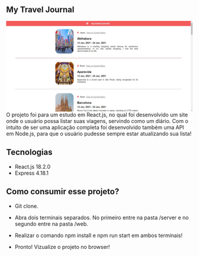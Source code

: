 ## My Travel Journal

<img align="right" width="600"  src="/docs/mytraveljounal.jpeg">

O projeto foi para um estudo em React.js, no qual foi desenvolvido um site onde o usuário possa listar suas viagens, servindo como um diário. 
Com o intuito de ser uma aplicação completa foi desenvolvido também uma API em Node.js, para que o usuário pudesse sempre estar atualizando sua lista!

## Tecnologias 
 
- React.js 18.2.0
- Express 4.18.1 

## Como consumir esse projeto? 
 
- Git clone. 
- Abra dois terminais separados. No primeiro entre na pasta /server e no segundo entre na pasta /web.
- Realizar o comando npm install e npm run start em ambos terminais!

- Pronto! Vizualize o projeto no browser!
